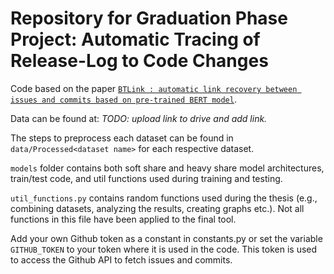 # Repository for Graduation Phase Project: Automatic Tracing of Release-Log to Code Changes​
Code based on the paper [``BTLink : automatic link recovery between issues and commits based on pre-trained BERT model``](https://link.springer.com/article/10.1007/s10664-023-10342-7).

Data can be found at: _TODO: upload link to drive and add link._

The steps to preprocess each dataset can be found in ``data/Processed<dataset name>`` for each respective dataset.

``models`` folder contains both soft share and heavy share model architectures, train/test code, and util functions used during training and testing.

``util_functions.py`` contains random functions used during the thesis (e.g., combining datasets, analyzing the results, creating graphs etc.). Not all functions in this file have been applied to the final tool.

Add your own Github token as a constant in constants.py or set the variable `GITHUB_TOKEN` to your token where it is used in the code.
This token is used to access the Github API to fetch issues and commits.
